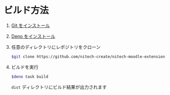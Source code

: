 # ビルド方法

1. [Git をインストール](https://git-scm.com/book/ja/v2/)
2. [Deno をインストール](https://deno.land/manual/getting_started/installation)
3. 任意のディレクトリにレポジトリをクローン
   
   ```sh
   $git clone https://github.com/nitech-create/nitech-moodle-extension-40a.git
   ```
4. ビルドを実行
   
   ```sh
   $deno task build
   ```
   
    `dist` ディレクトリにビルド結果が出力されます

